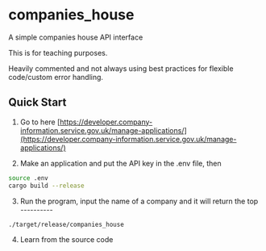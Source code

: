 # companies_house
A simple companies house API interface

This is for teaching purposes.

Heavily commented and not always using best practices for flexible code/custom error handling.

## Quick Start
1. Go to here [https://developer.company-information.service.gov.uk/manage-applications/](https://developer.company-information.service.gov.uk/manage-applications/) 

2. Make an application and put the API key in the .env file, then 
```bash
source .env
cargo build --release
```
3. Run the program, input the name of a company and it will return the top ----------
```bash
./target/release/companies_house
```

4. Learn from the source code


